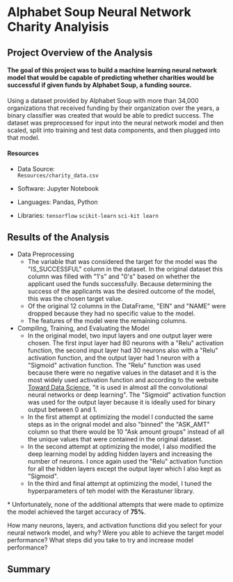 # Alphabet Soup Neural Network Charity Analyisis


## Project Overview of the Analysis
#### The goal of this project was to build a machine learning neural network model that would be capable of predicting whether charities would be successful if given funds by Alphabet Soup, a funding source.
Using a dataset provided by Alphabet Soup with more than 34,000 organizations that received funding by their organization over the years, a binary classifier was created that would be able to predict success.  The dataset was preprocessed for input into the neural network model and then scaled, split into training and test data components, and then plugged into that model.  

#### Resources
- Data Source: <br>
`Resources/charity_data.csv`

- Software:  Jupyter Notebook
- Languages:  Pandas, Python
- Libraries:  `tensorflow`  `scikit-learn` `sci-kit learn`

  
## Results of the Analysis
* Data Preprocessing
    * The variable that was considered the target for the model was the "IS_SUCCESSFUL" column in the dataset.  In the original dataset this column was filled with "1's" and "0's" based on whether the applicant used the funds successfully.  Because determining the success of the applicants was the desired outcome of the model, this was the chosen target value.
    * Of the original 12 columns in the DataFrame, "EIN" and "NAME" were dropped because they had no specific value to the model.  
    * The features of the model were the remaining columns.
* Compiling, Training, and Evaluating the Model
    * In the original model, two input layers and one output layer were chosen.  The first input layer had 80 neurons with a "Relu" activation function, the second input layer had 30 neurons also with a "Relu" activation function, and the output layer had 1 neuron with a "Sigmoid" activation function.  The "Relu" function was used because there were no negative values in the dataset and it is the most widely used activation function and according to the website <a href= "https://towardsdatascience.com/activation-functions-neural-networks-1cbd9f8d91d6">Toward Data Science</a>, "it is used in almost all the convolutional neural networks or deep learning".  The "Sigmoid" activation function was used for the output layer because it is ideally used for binary output between 0 and 1.
    * In the first attempt at optimizing the model I conducted the same steps as in the orignal model and also "binned" the "ASK_AMT" column so that there would be 10 "Ask amount groups" instead of all the unique values that were contained in the original dataset.
    * In the second attempt at optimizing the model, I also modified the deep learning model by adding hidden layers and increasing the number of neurons.  I once again used the "Relu" activation function for all the hidden layers except the output layer which I also kept as "Sigmoid".
    * In the third and final attempt at optimizing the model, I tuned the hyperparameters of teh model with the Kerastuner library.

\* Unfortunately, none of the additional attempts that were made to optimize the model achieved the target accuracy of **75%**.  

How many neurons, layers, and activation functions did you select for your neural network model, and why?
Were you able to achieve the target model performance?
What steps did you take to try and increase model performance?

## Summary

